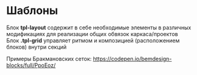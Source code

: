 # Шаблоны

  Блок **tpl-layout** содержит в себе необходимые элементы в различных модификациях для реализации общих обвязок каркаса/проектов       
  Блок **.tpl-grid** управляет ритмом и композицией (расположением блоков) внутри секций     











Примеры Бракмановских сеток: https://codepen.io/bemdesign-blocks/full/PpoEoz/



